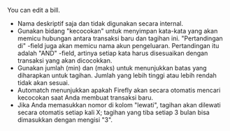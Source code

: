 You can edit a bill.

* Nama deskriptif saja dan tidak digunakan secara internal.
* Gunakan bidang "kecocokan" untuk menyimpan kata-kata yang akan memicu hubungan antara transaksi baru dan tagihan ini. "Pertandingan di" -field juga akan memicu nama akun pengeluaran. Pertandingan itu adalah "AND" -field, artinya setiap kata harus disesuaikan dengan transaksi yang akan dicocokkan.
* Gunakan jumlah (min) dan (maks) untuk menunjukkan batas yang diharapkan untuk tagihan. Jumlah yang lebih tinggi atau lebih rendah tidak akan sesuai.
* Automatch menunjukkan apakah Firefly akan secara otomatis mencari kecocokan saat Anda membuat transaksi baru.
* Jika Anda memasukkan nomor di kolom "lewati", tagihan akan dilewati secara otomatis setiap kali X; tagihan yang tiba setiap 3 bulan bisa dimasukkan dengan mengisi "3".